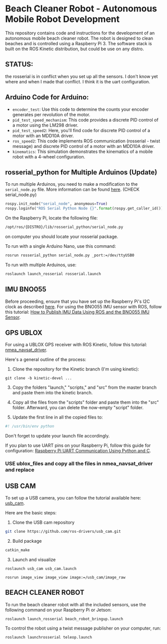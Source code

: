 # Beach Cleaner Robot - Autonomous Mobile Robot Development

This repository contains code and instructions for the development of an autonomous mobile beach cleaner robot. The robot is designed to clean beaches and is controlled using a Raspberry Pi 3. The software stack is built on the ROS Kinetic distribution, but could be use on any distro.

## STATUS:
the rosserial is in conflict when you set up all the sensors. I don't know yet where and when I made that conflict. I think it is the uart configuration. 

 
## Arduino Code for Arduino:

- `encoder_test`: Use this code to determine the counts your encoder generates per revolution of the motor.
- `pid_test_speed_mechanism`: This code provides a discrete PID control of a motor using the LM298 driver.
- `pid_test_speed2`: Here, you'll find code for discrete PID control of a motor with an MDD10A driver.
- `ros_speed2`: This code implements ROS communication (rosserial - twist message) and discrete PID control of a motor with an MDD10A driver.
- `kinematics`: This simulation demonstrates the kinematics of a mobile robot with a 4-wheel configuration.

## rosserial_python for Multiple Arduinos (Update)

To run multiple Arduinos, you need to make a modification to the `serial_node.py` file. More information can be found [here](https://answers.ros.org/question/12684/using-multiple-arduinos-running-multiple-nodes/). (CHECK serial_node.py)

```python
rospy.init_node("serial_node", anonymous=True)
rospy.loginfo("ROS Serial Python Node {}".format(rospy.get_caller_id()))
```

On the Raspberry Pi, locate the following file:

```bash
/opt/ros/{DISTRO}/lib/rosserial_python/serial_node.py
```
on computer you should locate your rosserial package.

To run with a single Arduino Nano, use this command:

```bash
rosrun rosserial_python serial_node.py _port:=/dev/ttyUSB0
```

To run with multiple Arduinos, use:

```bash
roslaunch launch_rosserial rosserial.launch
```

## IMU BNO055

Before proceeding, ensure that you have set up the Raspberry Pi's I2C clock as described [here](https://learn.adafruit.com/circuitpython-on-raspberrypi-linux/i2c-clock-stretching). For using the BNO055 IMU sensor with ROS, follow this tutorial: [How to Publish IMU Data Using ROS and the BNO055 IMU Sensor](https://automaticaddison.com/how-to-publish-imu-data-using-ros-and-the-bno055-imu-sensor/).

## GPS UBLOX

For using a UBLOX GPS receiver with ROS Kinetic, follow this tutorial: [nmea_navsat_driver](http://wiki.ros.org/nmea_navsat_driver).

Here's a general outline of the process:

1. Clone the repository for the Kinetic branch (I'm using kinetic):


```plaintext
git clone -b kinetic-devel ...
```

3. Copy the folders "launch," "scripts," and "src" from the master branch and paste them into the kinetic branch.

4. Copy all the files from the "scripts" folder and paste them into the "src" folder. Afterward, you can delete the now-empty "script" folder.

5. Update the first line in all the copied files to:

``` python
#! /usr/bin/env python
```

Don't forget to update your launch file accordingly.

If you plan to use UART pins on your Raspberry Pi, follow this guide for configuration: [Raspberry Pi UART Communication Using Python and C](https://www.electronicwings.com/raspberry-pi/raspberry-pi-uart-communication-using-python-and-c).

### USE ublox_files and copy all the files in nmea_navsat_driver and replace

## USB CAM

To set up a USB camera, you can follow the tutorial available here: [usb_cam]( http://wiki.ros.org/usb_cam).

Here are the basic steps:
1. Clone the USB cam repository

``` bash
git clone https://github.com/ros-drivers/usb_cam.git
```
2. Build package
```bash
catkin_make
```
3. Launch and visualize
```
roslaunch usb_cam usb_cam.launch

rosrun image_view image_view image:=/usb_cam/image_raw
```

## BEACH CLEANER ROBOT

To run the beach cleaner robot with all the included sensors, use the following command on your Raspberry Pi or Jetson:

```
roslaunch launch_rosserial beach_robot_bringup.launch
```
To control the robot using a twist message publisher on your computer, run:

```
roslaunch launchrosserial teleop.launch
```
